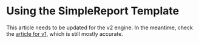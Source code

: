 # Using the SimpleReport Template

This article needs to be updated for the v2 engine. In the meantime, check the [article for v1](v1/SimpleReport.md), which is still mostly accurate.
